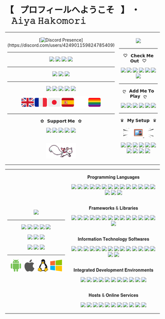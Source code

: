 # 【⠀プロフィールへようこそ⠀】 ・⠀𝙰𝚒𝚢𝚊 𝙷𝚊𝚔𝚘𝚖𝚘𝚛𝚒

<table>
<tr>
<td align="center" width="40%">
  
[![Discord Presence](https://lanyard.cnrad.dev/api/424901159824785409?animated=true&idleMessage=Peeking%20on%20me%20huh%3F%20Shame%20on%20you%2C%20I%27m%20not%20doing%20anything.)](https://discord.com/users/424901159824785409)
<hr> 
  
[![](https://img.shields.io/website?down_color=ff4c54&down_message=OFFLINE&label=Boxu.fr&logo=pkgsrc&logoColor=ffffff&style=for-the-badge&up_message=ONLINE&url=https%3A%2F%2Fboxu.fr)](https://boxu.fr/)
[![](https://img.shields.io/twitch/status/BoxuChan?logo=twitch&logoColor=ffffff&style=for-the-badge)](https://twitch.tv/boxuchan)
[![](https://dcbadge.vercel.app/api/shield/978191616072368140?bot=true?down_color=ff4c54&down_message=OFFLINE&logoColor=ffffff&style=for-the-badge&up_message=ONLINE&theme=clean-inverted)](https://discord.com/users/978191616072368140)
[![](https://dcbadge.vercel.app/api/shield/980304694486368267?bot=true?down_color=ff4c54&down_message=OFFLINE&logoColor=ffffff&style=for-the-badge&up_message=ONLINE&theme=clean-inverted)](https://discord.com/users/980304694486368267)
<hr> 
  
[![](https://img.shields.io/discord/932906923236401182?style=for-the-badge&logo=discord&logoColor=ffffff&color=7289da&label=⠀Tower%20of%20Fantasy⠀)](https://discord.gg/dwmB5Vb6pT)
[![](https://img.shields.io/discord/513390882771173397?style=for-the-badge&logo=discord&logoColor=ffffff&color=7289da&label=⠀✧%20Hako%20|%20箱%20✽⠀)](https://discord.gg/BPVmDNC)
[![](https://img.shields.io/discord/921159444673482833?style=for-the-badge&logo=discord&logoColor=ffffff&color=7289da&label=⠀✦%20Mikazuki%20|%20三日月%20☾⠀)](https://discord.gg/z7J8pRatHU)
<hr> 
  
![](https://img.shields.io/date/1037374200?style=for-the-badge&logo=homeassistantcommunitystore&logoColor=ffffff&label=⠀Was%20Born⠀&color=681717)
![](https://img.shields.io/date/1132068600?style=for-the-badge&logo=deviantart&label=⠀Started%20Drawing⠀&color=681717&logoColor=ffffff)
![](https://img.shields.io/date/1163604600?style=for-the-badge&logo=applearcade&label=⠀Started%20Gaming⠀&color=681717&logoColor=ffffff)
![](https://img.shields.io/date/1408113000?style=for-the-badge&logo=codersrank&label=⠀Started%20Coding⠀&color=681717&logoColor=ffffff)
![](https://img.shields.io/date/1438180200?style=for-the-badge&logo=youtube&label=⠀Created%20Content⠀&color=681717&logoColor=ffffff)

<img height="40" src="https://github.com/BoxuChan/BoxuChan/blob/main/assets/great%20britain.png"/>
<img height="40" src="https://github.com/BoxuChan/BoxuChan/blob/main/assets/france.png"/>
<img height="40" src="https://github.com/BoxuChan/BoxuChan/blob/main/assets/japan.png"/>
<img height="40" src="https://github.com/BoxuChan/BoxuChan/blob/main/assets/spain.png"/>
<img height="40" src="https://github.com/BoxuChan/BoxuChan/blob/main/assets/empty.png"/>
<img height="40" src="https://github.com/BoxuChan/BoxuChan/blob/main/assets/lgbtq%2B.png"/>
<hr> 
  
✿⠀𝗦𝘂𝗽𝗽𝗼𝗿𝘁 𝗠𝗲⠀✿
  
[![](https://img.shields.io/badge/-⠀PayPal⠀-%23181717?style=for-the-badge&logo=paypal&color=00457C&logoColor=ffffff)](https://streamlabs.com/boxuchan/tip)
[![](https://img.shields.io/badge/-⠀Ko–Fi⠀-%23181717?style=for-the-badge&logo=kofi&color=FF5E5B&logoColor=ffffff)](https://ko-fi.com/boxuchan)
[![](https://img.shields.io/badge/-⠀GoFundMe⠀-%23181717?style=for-the-badge&logo=gofundme&color=00B964&logoColor=ffffff)](https://www.gofundme.com/f/virtual-idol-dream-new-setup-vtuber-model?utm_source=customer&utm_medium=copy_link&utm_campaign=p_cf+share-flow-1)
[![](https://img.shields.io/badge/-⠀Patreon⠀-%23181717?style=for-the-badge&logo=patreon&color=FF424D&logoColor=ffffff)](https://patreon.com/Boxu)
[![](https://img.shields.io/badge/-⠀Throne⠀-%23181717?style=for-the-badge&logo=streamlit&color=6838df&logoColor=ffffff)](https://throne.me/u/boxu/)

<br><img height="50" src="https://raw.githubusercontent.com/boxuchan/boxuchan/master/assets/kyubey.gif"/>
  
</td>

<td align="center" width="60%">
  
<img src="https://github.com/BoxuChan/BoxuChan/blob/main/assets/kanna-laying.gif"/>
<hr>
  
♡⠀𝗖𝗵𝗲𝗰𝗸 𝗠𝗲 𝗢𝘂𝘁⠀♡
  
[![](https://img.shields.io/badge/-⠀Twitch⠀-%23000000?style=for-the-badge&logo=twitch&color=6441a5&logoColor=ffffff)](https://twitch.tv/boxuchan)
[![](https://img.shields.io/badge/-⠀YouTube⠀-%23181717?style=for-the-badge&logo=youtube&color=FF0000&logoColor=ffffff)](https://www.youtube.com/channel/UCrvSNYUK5xg2DwpbimJ9DwQ)
[![](https://img.shields.io/badge/-⠀Twitter⠀-%231DA1F2?style=for-the-badge&logo=twitter&logoColor=ffffff)](https://twitter.com/Boxu_Chan)
[![](https://img.shields.io/badge/-⠀Instagram⠀-%23181717?style=for-the-badge&logo=instagram&color=E1306C&logoColor=ffffff)](https://instagram.com/boxu.chan)
[![](https://img.shields.io/badge/-⠀GitHub⠀-%23181717?style=for-the-badge&logo=github)](https://github.com/BoxuChan)
[![](https://img.shields.io/badge/-⠀MyAnimeList⠀-%23181717?style=for-the-badge&logo=myanimelist&color=3b4a9d&logoColor=ffffff)](https://myanimelist.net/profile/Boxu_Chan)
[![](https://img.shields.io/badge/-⠀Linktree⠀-%23181717?style=for-the-badge&logo=linktree&color=31C3A2&logoColor=ffffff)](https://linktr.ee/boxu)
<hr>
  
ღ⠀𝗔𝗱𝗱 𝗠𝗲 𝗧𝗼 𝗣𝗹𝗮𝘆⠀ღ
  
[![](https://img.shields.io/badge/-⠀Steam⠀-%23181717?style=for-the-badge&logo=steam&color=171a21&logoColor=ffffff)](https://steamcommunity.com/id/BoxuChan)
[![](https://img.shields.io/badge/-⠀Xbox⠀-%23181717?style=for-the-badge&logo=xbox&color=107C10&logoColor=ffffff)](https://account.xbox.com/en-us/profile?gamertag=BoxuChan)
[![](https://img.shields.io/badge/-⠀osu!⠀-%23181717?style=for-the-badge&logo=osu&color=FF66AA&logoColor=ffffff)](https://osu.ppy.sh/users/10614535)
![](https://img.shields.io/badge/-⠀BoxuChan⠀-%23181717?style=for-the-badge&logo=epicgames&color=313131&logoColor=ffffff)
![](https://img.shields.io/badge/-⠀Lagia%2321587⠀-%23181717?style=for-the-badge&logo=battledotnet&color=148EFF&logoColor=ffffff)
![](https://img.shields.io/badge/-⠀Aiya%23Hako⠀-%23181717?style=for-the-badge&logo=riotgames&color=D32936&logoColor=ffffff)
<hr>
  
♛⠀𝗠𝘆 𝗦𝗲𝘁𝘂𝗽⠀♛
<br><br>
<img height="30" src="https://github.com/BoxuChan/BoxuChan/blob/main/assets/speedL.gif"/>
<a href="https://boxu.fr/filtered-AF67E70F-CAA5-4922-A5C8-CA86ED99211C.mp4">
<img height="30" src="https://github.com/BoxuChan/BoxuChan/blob/main/assets/photo.png"/>
</a>
<img height="30" src="https://github.com/BoxuChan/BoxuChan/blob/main/assets/speedR.gif"/>

  
![](https://img.shields.io/badge/-⠀ASUS%20PRIME%20B660–PLUS%20D4⠀-%23000000?style=for-the-badge&logo=asus)
![](https://img.shields.io/badge/-⠀NVIDIA%20GeForce%20RTX%203080⠀-%23000000?style=for-the-badge&logo=nvidia)
![](https://img.shields.io/badge/-⠀12th%20Gen%20Intel(R)%20Core(TM)%20i5–12600K%20@%204.20%20GHz⠀-%23000000?style=for-the-badge&logo=intel&logoColor=148EFF)
![](https://img.shields.io/badge/-⠀16%20GB%20Corsair%20Vengeance%20RGB%20PRO%20DDR4%20(3200MHz)⠀-%23000000?style=for-the-badge&logo=corsair&logoColor=68f3d4)
![](https://img.shields.io/badge/-⠀H510%20Mid–Tower%20Case⠀-%23000000?style=for-the-badge&logo=nzxt)
![](https://img.shields.io/badge/-⠀Dell%20SE2222H%20x2⠀-%23000000?style=for-the-badge&logo=dell)
![](https://img.shields.io/badge/-⠀2.0%20TB%20Seagate%20BarraCuda%20HDD%20(7200%20RPM)⠀-%23000000?style=for-the-badge&logo=seagate)
![](https://img.shields.io/badge/-⠀1.0%20TB%20WD_BLACK%20SN850%20M.2%20NVMe%20(7000%20MB/s)⠀-%23000000?style=for-the-badge&logo=westerndigital)
![](https://img.shields.io/badge/-⠀Cherry%20MX%20Brown%20Varmilo%20VEA88%20Sakura⠀-%23000000?style=for-the-badge&logo=adafruit&logoColor=FF66AA)
![](https://img.shields.io/badge/-⠀Corsair%20Scimitar%20ELITE%20RGB⠀-%23000000?style=for-the-badge&logo=corsair&logoColor=68f3d4)
  
</td>
</tr>
</table>

<table>
<tr>
<td align="center" width="40%">
  
<img src="https://github.com/BoxuChan/BoxuChan/blob/main/assets/pen-trick.gif"/>
<hr>
  
![](https://img.shields.io/badge/-⠀Adobe%20After%20Effects⠀-%23000000?style=for-the-badge&logo=adobeaftereffects&logoColor=ffffff&color=8c7cd6)
![](https://img.shields.io/badge/-⠀Adobe%20Photoshop⠀-%23000000?style=for-the-badge&logo=adobephotoshop&logoColor=ffffff&color=2b89d4)
![](https://img.shields.io/badge/-⠀Adobe%20Illustrator⠀-%23000000?style=for-the-badge&logo=adobeillustrator&logoColor=ffffff&color=d48229)
![](https://img.shields.io/badge/-⠀Adobe%20XD⠀-%23000000?style=for-the-badge&logo=adobexd&logoColor=ffffff&color=d93ecb)
![](https://img.shields.io/badge/-⠀Adobe%20Premiere%20Pro⠀-%23000000?style=for-the-badge&logo=adobepremierepro&logoColor=ffffff&color=8c7cd6)
  
![](https://img.shields.io/badge/-⠀Canva⠀-%23000000?style=for-the-badge&logo=canva&logoColor=ffffff&color=00b2b8)
![](https://img.shields.io/badge/-⠀Figma⠀-%23000000?style=for-the-badge&logo=figma&logoColor=ffffff&color=F24E1E)
![](https://img.shields.io/badge/-⠀Cinema%204D⠀-%23000000?style=for-the-badge&logo=cinema4d&logoColor=ffffff&color=011A6A)
  
![](https://img.shields.io/badge/-⠀Audacity⠀-%23000000?style=for-the-badge&logo=audacity&logoColor=ffffff&color=0000CC)
![](https://img.shields.io/badge/-⠀Ableton%20Live⠀-%23000000?style=for-the-badge&logo=abletonlive&logoColor=ffffff&color=000000)
![](https://img.shields.io/badge/-⠀FL%20Studio%2012⠀-%23000000?style=for-the-badge&logo=instacart&logoColor=ffffff&color=e35827)
<hr>

<img height="40" src="https://github.com/BoxuChan/BoxuChan/blob/main/assets/android-new.png"/>
<img height="40" src="https://github.com/BoxuChan/BoxuChan/blob/main/assets/apple-new.png"/>
<img height="40" src="https://github.com/BoxuChan/BoxuChan/blob/main/assets/linux-new2.png"/>
<img height="40" src="https://github.com/BoxuChan/BoxuChan/blob/main/assets/windows-new2.png"/>
  
</td>

<td align="center" width="60%">

𝐏𝐫𝐨𝐠𝐫𝐚𝐦𝐦𝐢𝐧𝐠 𝐋𝐚𝐧𝐠𝐮𝐚𝐠𝐞𝐬

![](https://img.shields.io/badge/-⠀Bash⠀-%23000000?style=flat-square&logo=gnubash&logoColor=ffffff&color=4EAA25)
![](https://img.shields.io/badge/-⠀C⠀-%23000000?style=flat-square&logo=c&logoColor=ffffff&color=8496aa)
![](https://img.shields.io/badge/-⠀C%23⠀-%23000000?style=flat-square&logo=csharp&logoColor=ffffff&color=239120)
![](https://img.shields.io/badge/-⠀C++⠀-%23000000?style=flat-square&logo=cplusplus&logoColor=ffffff&color=00599C)
![](https://img.shields.io/badge/-⠀CSS3⠀-%23000000?style=flat-square&logo=css3&logoColor=ffffff&color=1572B6)
![](https://img.shields.io/badge/-⠀HTML5⠀-%23000000?style=flat-square&logo=html5&logoColor=ffffff&color=E34F26)
![](https://img.shields.io/badge/-⠀Java⠀-%23000000?style=flat-square&logo=java&logoColor=ffffff&color=ee2024)
![](https://img.shields.io/badge/-⠀JavaScript⠀-%23000000?style=flat-square&logo=javascript&logoColor=ffffff&color=e1a400)
![](https://img.shields.io/badge/-⠀Kotlin⠀-%23000000?style=flat-square&logo=kotlin&logoColor=ffffff&color=7F52FF)
![](https://img.shields.io/badge/-⠀MySQL⠀-%23000000?style=flat-square&logo=mysql&logoColor=ffffff&color=4479A1)
![](https://img.shields.io/badge/-⠀PHP⠀-%23000000?style=flat-square&logo=php&logoColor=ffffff&color=777BB4)
![](https://img.shields.io/badge/-⠀Python⠀-%23000000?style=flat-square&logo=python&logoColor=ffffff&color=3776AB)
![](https://img.shields.io/badge/-⠀R⠀-%23000000?style=flat-square&logo=r&logoColor=ffffff&color=276DC3)
![](https://img.shields.io/badge/-⠀Shell⠀-%23000000?style=flat-square&logo=powershell&logoColor=ffffff&color=5391FE)
![](https://img.shields.io/badge/-⠀SQLite⠀-%23000000?style=flat-square&logo=sqlite&logoColor=ffffff&color=003B57)
![](https://img.shields.io/badge/-⠀TypeScript⠀-%23000000?style=flat-square&logo=typescript&logoColor=ffffff&color=3178C6)
![](https://img.shields.io/badge/-⠀.NET⠀-%23000000?style=flat-square&logo=dotnet&logoColor=ffffff&color=512BD4)

<br>𝐅𝐫𝐚𝐦𝐞𝐰𝐨𝐫𝐤𝐬 & 𝐋𝐢𝐛𝐫𝐚𝐫𝐢𝐞𝐬

![](https://img.shields.io/badge/-⠀Angular⠀-%23000000?style=flat-square&logo=angular&logoColor=ffffff&color=DD0031)
![](https://img.shields.io/badge/-⠀AngularJS⠀-%23000000?style=flat-square&logo=angularjs&logoColor=ffffff&color=E23237)
![](https://img.shields.io/badge/-⠀Bootstrap⠀-%23000000?style=flat-square&logo=bootstrap&logoColor=ffffff&color=7952B3)
![](https://img.shields.io/badge/-⠀Cordova⠀-%23000000?style=flat-square&logo=apachecordova&logoColor=ffffff&color=ababab)
![](https://img.shields.io/badge/-⠀Ember.JS⠀-%23000000?style=flat-square&logo=emberdotjs&logoColor=ffffff&color=E04E39)
![](https://img.shields.io/badge/-⠀FontAwesome⠀-%23000000?style=flat-square&logo=fontawesome&logoColor=ffffff&color=528DD7)
![](https://img.shields.io/badge/-⠀Ionic⠀-%23000000?style=flat-square&logo=ionic&logoColor=ffffff&color=3880FF)
![](https://img.shields.io/badge/-⠀JQuery⠀-%23000000?style=flat-square&logo=jquery&logoColor=ffffff&color=0769AD)
![](https://img.shields.io/badge/-⠀Laravel⠀-%23000000?style=flat-square&logo=laravel&logoColor=ffffff&color=FF2D20)
![](https://img.shields.io/badge/-⠀Node.JS⠀-%23000000?style=flat-square&logo=nodedotjs&logoColor=ffffff&color=339933)
![](https://img.shields.io/badge/-⠀React⠀-%23000000?style=flat-square&logo=react&logoColor=ffffff&color=24cffe)
![](https://img.shields.io/badge/-⠀Semantic%20UI⠀-%23000000?style=flat-square&logo=semanticuireact&logoColor=ffffff&color=35BDB2)
![](https://img.shields.io/badge/-⠀Swiper⠀-%23000000?style=flat-square&logo=swiper&logoColor=ffffff&color=6332F6)
![](https://img.shields.io/badge/-⠀Symfony⠀-%23000000?style=flat-square&logo=symfony&logoColor=ffffff&color=000000)
![](https://img.shields.io/badge/-⠀Vue.JS⠀-%23000000?style=flat-square&logo=vuedotjs&logoColor=ffffff&color=4FC08D)
  
<br>𝐈𝐧𝐟𝐨𝐫𝐦𝐚𝐭𝐢𝐨𝐧 𝐓𝐞𝐜𝐡𝐧𝐨𝐥𝐨𝐠𝐲 𝐒𝐨𝐟𝐭𝐰𝐚𝐫𝐞𝐬

![](https://img.shields.io/badge/-⠀Adminer⠀-%23000000?style=flat-square&logo=adminer&logoColor=ffffff&color=34567C)
![](https://img.shields.io/badge/-⠀Arduino⠀-%23000000?style=flat-square&logo=arduino&logoColor=ffffff&color=00979D)
![](https://img.shields.io/badge/-⠀Cisco⠀-%23000000?style=flat-square&logo=cisco&logoColor=ffffff&color=1BA0D7)
![](https://img.shields.io/badge/-⠀Cucumber⠀-%23000000?style=flat-square&logo=cucumber&logoColor=ffffff&color=23D96C)
![](https://img.shields.io/badge/-⠀AutoHotkey⠀-%23000000?style=flat-square&logo=autohotkey&logoColor=ffffff&color=334455)
![](https://img.shields.io/badge/-⠀Git⠀-%23000000?style=flat-square&logo=git&logoColor=ffffff&color=F05032)
![](https://img.shields.io/badge/-⠀GitHub⠀-%23181717?style=flat-square&logo=github&logoColor=ffffff)
![](https://img.shields.io/badge/-⠀GitLab⠀-%23000000?style=flat-square&logo=gitlab&logoColor=ffffff&color=FC6D26)
![](https://img.shields.io/badge/-⠀Jenkins⠀-%23000000?style=flat-square&logo=jenkins&logoColor=ffffff&color=D24939)
![](https://img.shields.io/badge/-⠀LaTeX⠀-%23000000?style=flat-square&logo=latex&logoColor=ffffff&color=008080)
![](https://img.shields.io/badge/-⠀Maven⠀-%23000000?style=flat-square&logo=apachemaven&logoColor=ffffff&color=C71A36)
![](https://img.shields.io/badge/-⠀NPM⠀-%23000000?style=flat-square&logo=npm&logoColor=ffffff&color=CB3837)
![](https://img.shields.io/badge/-⠀Oracle⠀-%23000000?style=flat-square&logo=oracle&logoColor=ffffff&color=F80000)
![](https://img.shields.io/badge/-⠀SonarQube⠀-%23000000?style=flat-square&logo=sonarqube&logoColor=ffffff&color=4E9BCD)
![](https://img.shields.io/badge/-⠀Virtual%20Box⠀-%23000000?style=flat-square&logo=virtualbox&logoColor=ffffff&color=183A61)
![](https://img.shields.io/badge/-⠀XAMPP⠀-%23000000?style=flat-square&logo=xampp&logoColor=ffffff&color=FB7A24)

<br>𝐈𝐧𝐭𝐞𝐠𝐫𝐚𝐭𝐞𝐝 𝐃𝐞𝐯𝐞𝐥𝐨𝐩𝐦𝐞𝐧𝐭 𝐄𝐧𝐯𝐢𝐫𝐨𝐧𝐦𝐞𝐧𝐭𝐬

![](https://img.shields.io/badge/-⠀Android%20Studio⠀-%23000000?style=flat-square&logo=androidstudio&logoColor=ffffff&color=3DDC84)
![](https://img.shields.io/badge/-⠀Apache%20NetBeans%20IDE⠀-%23000000?style=flat-square&logo=apachenetbeanside&logoColor=ffffff&color=)
![](https://img.shields.io/badge/-⠀Atom⠀-%23000000?style=flat-square&logo=atom&logoColor=ffffff&color=1B6AC6)
![](https://img.shields.io/badge/-⠀Eclipse%20IDE⠀-%23000000?style=flat-square&logo=eclipseide&logoColor=ffffff&color=2C2255)
![](https://img.shields.io/badge/-⠀JetBrains⠀-%23000000?style=flat-square&logo=jetbrains&logoColor=ffffff&color=000000)
![](https://img.shields.io/badge/-⠀Jupyter⠀-%23000000?style=flat-square&logo=jupyter&logoColor=ffffff&color=F37626)
![](https://img.shields.io/badge/-⠀Notepad++⠀-%23000000?style=flat-square&logo=notepadplusplus&logoColor=ffffff&color=48d97f)
![](https://img.shields.io/badge/-⠀Sublime%20Text⠀-%23000000?style=flat-square&logo=sublimetext&logoColor=ffffff&color=FF9800)
![](https://img.shields.io/badge/-⠀VIM⠀-%23000000?style=flat-square&logo=vim&logoColor=ffffff&color=019733)
![](https://img.shields.io/badge/-⠀Visual%20Studio⠀-%23000000?style=flat-square&logo=visualstudio&logoColor=ffffff&color=5C2D91)
![](https://img.shields.io/badge/-⠀Visual%20Studio%20Code⠀-%23000000?style=flat-square&logo=visualstudiocode&logoColor=ffffff&color=007ACC)

<br>𝐇𝐨𝐬𝐭𝐬 & 𝐎𝐧𝐥𝐢𝐧𝐞 𝐒𝐞𝐫𝐯𝐢𝐜𝐞𝐬

![](https://img.shields.io/badge/-⠀Atlassian⠀-%23000000?style=flat-square&logo=atlassian&logoColor=ffffff&color=0052CC)
![](https://img.shields.io/badge/-⠀Curse%20Forge⠀-%23000000?style=flat-square&logo=curseforge&logoColor=ffffff&color=6441A4)
![](https://img.shields.io/badge/-⠀CPanel⠀-%23000000?style=flat-square&logo=cpanel&logoColor=ffffff&color=FF6C2C)
![](https://img.shields.io/badge/-⠀Heroku⠀-%23000000?style=flat-square&logo=heroku&logoColor=ffffff&color=430098)
![](https://img.shields.io/badge/-⠀MongoDB⠀-%23000000?style=flat-square&logo=mongodb&logoColor=ffffff&color=47A248)
![](https://img.shields.io/badge/-⠀OVH⠀-%23000000?style=flat-square&logo=ovh&logoColor=ffffff&color=123F6D)
![](https://img.shields.io/badge/-⠀PHPMyAdmin⠀-%23000000?style=flat-square&logo=phpmyadmin&logoColor=ffffff&color=6C78AF)
![](https://img.shields.io/badge/-⠀PostgreSQL⠀-%23000000?style=flat-square&logo=postgresql&logoColor=ffffff&color=4169E1)
![](https://img.shields.io/badge/-⠀Plesk⠀-%23000000?style=flat-square&logo=plesk&logoColor=ffffff&color=52BBE6)
![](https://img.shields.io/badge/-⠀Wix⠀-%23000000?style=flat-square&logo=wix&logoColor=ffffff&color=0C6EFC)
![](https://img.shields.io/badge/-⠀WordPress⠀-%23000000?style=flat-square&logo=wordpress&logoColor=ffffff&color=21759B)
  
</td>
</tr>
</table>
